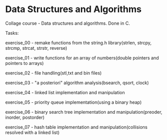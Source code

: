 # Data Structures and Algorithms 

Collage course - Data structures and algorithms. Done in C.

Tasks:

exercise_00 - remake functions from the string.h library(strlen, strcpy, strcmp, strcat, strstr, reverse)

exercise_01 - write functions for an array of numbers(double pointers and pointers to arrays)

exercise_02 - file handling(stl,txt and bin files)

exercise_03 - "a posteriori" algorithm analysis(bsearch, qsort, clock)

exercise_04 - linked list implementation and manipulation

exercise_05 - priority queue implementation(using a binary heap)

exercise_06 - binary search tree implementation and manipulation(preoder, inorder, postorder)

exercise_07 - hash table implementation and manipulation(collisions resolved with a linked list)
   
      
